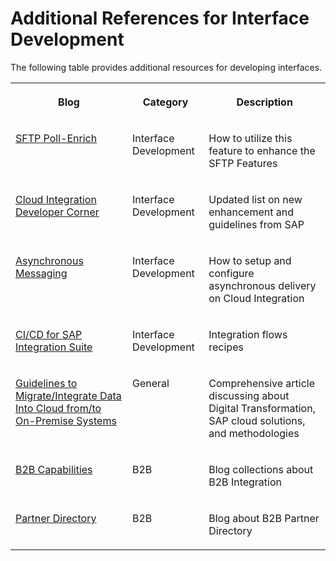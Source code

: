 <!-- loio6daed01d439246caaf710c24dfa8e040 -->

# Additional References for Interface Development

The following table provides additional resources for developing interfaces.


<table>
<tr>
<th valign="top">

Blog



</th>
<th valign="top">

Category



</th>
<th valign="top">

Description



</th>
</tr>
<tr>
<td valign="top">

 [SFTP Poll-Enrich](https://blogs.sap.com/2021/05/12/cloud-integration-use-poll-enrich-with-sftp-adapter/) 



</td>
<td valign="top">

Interface Development



</td>
<td valign="top">

How to utilize this feature to enhance the SFTP Features



</td>
</tr>
<tr>
<td valign="top">

[Cloud Integration Developer Corner](https://blogs.sap.com/2017/07/17/introduction-to-developers-corner/)



</td>
<td valign="top">

Interface Development



</td>
<td valign="top">

Updated list on new enhancement and guidelines from SAP



</td>
</tr>
<tr>
<td valign="top">

 [Asynchronous Messaging](https://blogs.sap.com/2017/06/19/cloud-integration-configure-asynchronous-messaging-with-retry-using-jms-adapter/) 



</td>
<td valign="top">

Interface Development



</td>
<td valign="top">

How to setup and configure asynchronous delivery on Cloud Integration



</td>
</tr>
<tr>
<td valign="top">

 [CI/CD for SAP Integration Suite](https://blogs.sap.com/2021/06/02/ci-cd-for-sap-integration-suite-here-you-go/) 



</td>
<td valign="top">

Interface Development



</td>
<td valign="top">

Integration flows recipes



</td>
</tr>
<tr>
<td valign="top">

 [Guidelines to Migrate/Integrate Data Into Cloud from/to On-Premise Systems](https://blogs.sap.com/2019/07/19/explosion-of-sap-cloud-dataintegration-sap-tool-procurement-guidelines-to-migrateintegrate-data-into-cloud-fromto-on-premise-systems/) 



</td>
<td valign="top">

General



</td>
<td valign="top">

Comprehensive article discussing about Digital Transformation, SAP cloud solutions, and methodologies



</td>
</tr>
<tr>
<td valign="top">

 [B2B Capabilities](https://blogs.sap.com/2018/01/14/b2b-capabilities-in-sap-cloud-platform-integration-part-1/) 



</td>
<td valign="top">

B2B



</td>
<td valign="top">

Blog collections about B2B Integration



</td>
</tr>
<tr>
<td valign="top">

 [Partner Directory](https://blogs.sap.com/2017/07/25/cloud-integration-partner-directory-step-by-step-example/) 



</td>
<td valign="top">

B2B



</td>
<td valign="top">

Blog about B2B Partner Directory



</td>
</tr>
</table>

 

 

